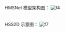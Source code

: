 HMSNet 模型架构图：
![f4](https://github.com/user-attachments/assets/6aa0b5eb-8397-4912-8c4d-a7c3ffc6d0fb)
<br>
<br>
<br>
HSS2D 示意图：
![f7](https://github.com/user-attachments/assets/4b296636-4a87-40d0-a4d4-bc5a85e7dd09)
